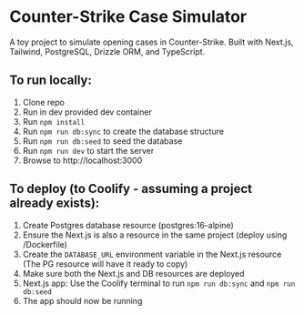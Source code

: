 # Counter-Strike Case Simulator

A toy project to simulate opening cases in Counter-Strike. Built with Next.js, Tailwind, PostgreSQL, Drizzle ORM, and TypeScript.

## To run locally:

1. Clone repo
2. Run in dev provided dev container
3. Run `npm install`
4. Run `npm run db:sync` to create the database structure
5. Run `npm run db:seed` to seed the database
6. Run `npm run dev` to start the server
7. Browse to http://localhost:3000

## To deploy (to Coolify - assuming a project already exists):

1. Create Postgres database resource (postgres:16-alpine)
2. Ensure the Next.js is also a resource in the same project (deploy using /Dockerfile)
3. Create the `DATABASE_URL` environment variable in the Next.js resource (The PG resource will have it ready to copy)
4. Make sure both the Next.js and DB resources are deployed
5. Next.js app: Use the Coolify terminal to run `npm run db:sync` and `npm run db:seed`
6. The app should now be running

